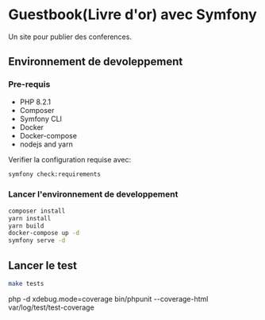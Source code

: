 # Guestbook(Livre d'or) avec Symfony

Un site pour publier des conferences.

## Environnement de devoleppement

### Pre-requis

* PHP 8.2.1
* Composer
* Symfony CLI
* Docker
* Docker-compose
* nodejs and yarn

Verifier la configuration requise avec:

```bash
symfony check:requirements
```
### Lancer l'environnement de developpement

```bash
composer install
yarn install
yarn build
docker-compose up -d
symfony serve -d
```

## Lancer le test

```bash
make tests
```


php -d xdebug.mode=coverage bin/phpunit --coverage-html var/log/test/test-coverage

